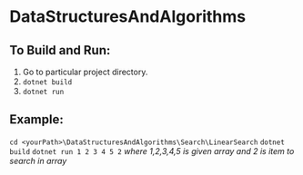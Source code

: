 # DataStructuresAndAlgorithms

## To Build and Run:
1. Go to particular project directory.
2. `dotnet build`
3. `dotnet run`

## Example:
  `cd <yourPath>\DataStructuresAndAlgorithms\Search\LinearSearch`
  `dotnet build`
  `dotnet run 1 2 3 4 5 2` *where 1,2,3,4,5 is given array and 2 is item to search in array*